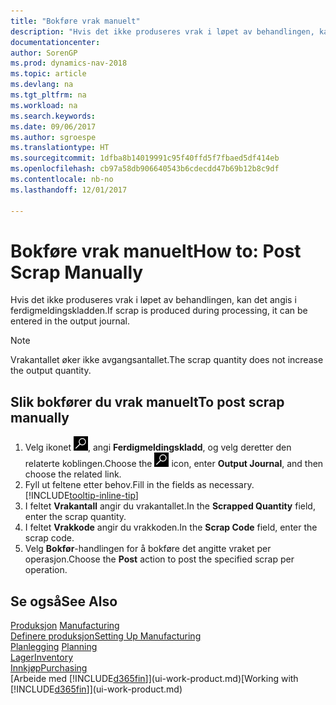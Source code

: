 ```yaml
---
title: "Bokføre vrak manuelt"
description: "Hvis det ikke produseres vrak i løpet av behandlingen, kan det angis i ferdigmeldingskladden. Merk at vrakantallet ikke øker avgangsantallet."
documentationcenter: 
author: SorenGP
ms.prod: dynamics-nav-2018
ms.topic: article
ms.devlang: na
ms.tgt_pltfrm: na
ms.workload: na
ms.search.keywords: 
ms.date: 09/06/2017
ms.author: sgroespe
ms.translationtype: HT
ms.sourcegitcommit: 1dfba8b14019991c95f40ffd5f7fbaed5df414eb
ms.openlocfilehash: cb97a58db906640543b6cdecdd47b69b12b8c9df
ms.contentlocale: nb-no
ms.lasthandoff: 12/01/2017

---
```

# <a name="how-to-post-scrap-manually"></a><span data-ttu-id="3da0b-104">Bokføre vrak manuelt</span><span class="sxs-lookup"><span data-stu-id="3da0b-104">How to: Post Scrap Manually</span></span>
<span data-ttu-id="3da0b-105">Hvis det ikke produseres vrak i løpet av behandlingen, kan det angis i ferdigmeldingskladden.</span><span class="sxs-lookup"><span data-stu-id="3da0b-105">If scrap is produced during processing, it can be entered in the output journal.</span></span> 

> [!NOTE]
> <span data-ttu-id="3da0b-106">Vrakantallet øker ikke avgangsantallet.</span><span class="sxs-lookup"><span data-stu-id="3da0b-106">The scrap quantity does not increase the output quantity.</span></span>  

## <a name="to-post-scrap-manually"></a><span data-ttu-id="3da0b-107">Slik bokfører du vrak manuelt</span><span class="sxs-lookup"><span data-stu-id="3da0b-107">To post scrap manually</span></span>  
1. <span data-ttu-id="3da0b-108">Velg ikonet ![Søk etter side eller rapport](media/ui-search/search_small.png "Søk etter side eller rapport"), angi **Ferdigmeldingskladd**, og velg deretter den relaterte koblingen.</span><span class="sxs-lookup"><span data-stu-id="3da0b-108">Choose the ![Search for Page or Report](media/ui-search/search_small.png "Search for Page or Report icon") icon, enter **Output Journal**, and then choose the related link.</span></span>  
2. <span data-ttu-id="3da0b-109">Fyll ut feltene etter behov.</span><span class="sxs-lookup"><span data-stu-id="3da0b-109">Fill in the fields as necessary.</span></span> [!INCLUDE[tooltip-inline-tip](includes/tooltip-inline-tip_md.md)]  
3. <span data-ttu-id="3da0b-110">I feltet **Vrakantall** angir du vrakantallet.</span><span class="sxs-lookup"><span data-stu-id="3da0b-110">In the **Scrapped Quantity** field, enter the scrap quantity.</span></span>  
4. <span data-ttu-id="3da0b-111">I feltet **Vrakkode** angir du vrakkoden.</span><span class="sxs-lookup"><span data-stu-id="3da0b-111">In the **Scrap Code** field, enter the scrap code.</span></span>  
5. <span data-ttu-id="3da0b-112">Velg **Bokfør**-handlingen for å bokføre det angitte vraket per operasjon.</span><span class="sxs-lookup"><span data-stu-id="3da0b-112">Choose the **Post** action to post the specified scrap per operation.</span></span>  

## <a name="see-also"></a><span data-ttu-id="3da0b-113">Se også</span><span class="sxs-lookup"><span data-stu-id="3da0b-113">See Also</span></span>  
<span data-ttu-id="3da0b-114">[Produksjon](production-manage-manufacturing.md)  </span><span class="sxs-lookup"><span data-stu-id="3da0b-114">[Manufacturing](production-manage-manufacturing.md)  </span></span>  
[<span data-ttu-id="3da0b-115">Definere produksjon</span><span class="sxs-lookup"><span data-stu-id="3da0b-115">Setting Up Manufacturing</span></span>](production-configure-production-processes.md)  
<span data-ttu-id="3da0b-116">[Planlegging](production-planning.md)    </span><span class="sxs-lookup"><span data-stu-id="3da0b-116">[Planning](production-planning.md)    </span></span>  
[<span data-ttu-id="3da0b-117">Lager</span><span class="sxs-lookup"><span data-stu-id="3da0b-117">Inventory</span></span>](inventory-manage-inventory.md)  
[<span data-ttu-id="3da0b-118">Innkjøp</span><span class="sxs-lookup"><span data-stu-id="3da0b-118">Purchasing</span></span>](purchasing-manage-purchasing.md)  
<span data-ttu-id="3da0b-119">[Arbeide med [!INCLUDE[d365fin](includes/d365fin_md.md)]](ui-work-product.md)</span><span class="sxs-lookup"><span data-stu-id="3da0b-119">[Working with [!INCLUDE[d365fin](includes/d365fin_md.md)]](ui-work-product.md)</span></span>

